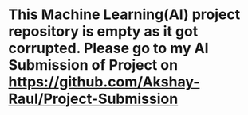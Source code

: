 # This Machine Learning(AI) project repository is empty as it got corrupted. Please go to my AI Submission of Project on https://github.com/Akshay-Raul/Project-Submission
